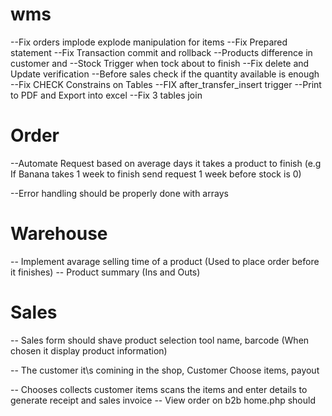 # wms

--Fix orders implode explode manipulation for items
--Fix Prepared statement
--Fix Transaction commit and rollback
--Products difference in customer and
--Stock Trigger when tock about to finish
--Fix delete and Update verification
--Before sales check if the quantity available is enough 
--Fix CHECK Constrains on Tables
--FIX after_transfer_insert trigger
--Print to PDF and Export into excel
--Fix 3 tables join

# Order
--Automate Request based on average days it takes a product to finish 
(e.g If Banana takes 1 week to finish send request 1 week before stock is 0)

--Error handling should be properly done with arrays

# Warehouse
-- Implement avarage selling time of a product (Used to place order before it finishes)
-- Product summary (Ins and Outs)

# Sales

-- Sales form should shave product selection tool name, barcode (When chosen it display product information)

-- The customer it\s comining in the shop, Customer Choose items, payout

-- Chooses collects customer items scans the items and enter details to generate receipt and sales invoice
-- View order on b2b home.php should 





